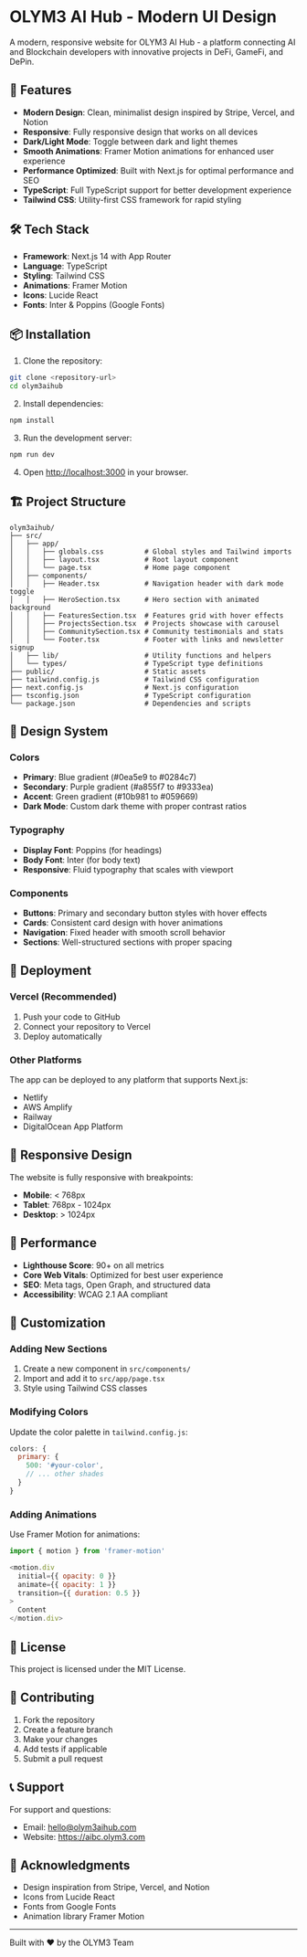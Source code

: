 # OLYM3 AI Hub - Modern UI Design

A modern, responsive website for OLYM3 AI Hub - a platform connecting AI and Blockchain developers with innovative projects in DeFi, GameFi, and DePin.

## 🚀 Features

- **Modern Design**: Clean, minimalist design inspired by Stripe, Vercel, and Notion
- **Responsive**: Fully responsive design that works on all devices
- **Dark/Light Mode**: Toggle between dark and light themes
- **Smooth Animations**: Framer Motion animations for enhanced user experience
- **Performance Optimized**: Built with Next.js for optimal performance and SEO
- **TypeScript**: Full TypeScript support for better development experience
- **Tailwind CSS**: Utility-first CSS framework for rapid styling

## 🛠️ Tech Stack

- **Framework**: Next.js 14 with App Router
- **Language**: TypeScript
- **Styling**: Tailwind CSS
- **Animations**: Framer Motion
- **Icons**: Lucide React
- **Fonts**: Inter & Poppins (Google Fonts)

## 📦 Installation

1. Clone the repository:
```bash
git clone <repository-url>
cd olym3aihub
```

2. Install dependencies:
```bash
npm install
```

3. Run the development server:
```bash
npm run dev
```

4. Open [http://localhost:3000](http://localhost:3000) in your browser.

## 🏗️ Project Structure

```
olym3aihub/
├── src/
│   ├── app/
│   │   ├── globals.css          # Global styles and Tailwind imports
│   │   ├── layout.tsx           # Root layout component
│   │   └── page.tsx             # Home page component
│   ├── components/
│   │   ├── Header.tsx           # Navigation header with dark mode toggle
│   │   ├── HeroSection.tsx      # Hero section with animated background
│   │   ├── FeaturesSection.tsx  # Features grid with hover effects
│   │   ├── ProjectsSection.tsx  # Projects showcase with carousel
│   │   ├── CommunitySection.tsx # Community testimonials and stats
│   │   └── Footer.tsx           # Footer with links and newsletter signup
│   ├── lib/                     # Utility functions and helpers
│   └── types/                   # TypeScript type definitions
├── public/                      # Static assets
├── tailwind.config.js           # Tailwind CSS configuration
├── next.config.js               # Next.js configuration
├── tsconfig.json                # TypeScript configuration
└── package.json                 # Dependencies and scripts
```

## 🎨 Design System

### Colors
- **Primary**: Blue gradient (#0ea5e9 to #0284c7)
- **Secondary**: Purple gradient (#a855f7 to #9333ea)
- **Accent**: Green gradient (#10b981 to #059669)
- **Dark Mode**: Custom dark theme with proper contrast ratios

### Typography
- **Display Font**: Poppins (for headings)
- **Body Font**: Inter (for body text)
- **Responsive**: Fluid typography that scales with viewport

### Components
- **Buttons**: Primary and secondary button styles with hover effects
- **Cards**: Consistent card design with hover animations
- **Navigation**: Fixed header with smooth scroll behavior
- **Sections**: Well-structured sections with proper spacing

## 🚀 Deployment

### Vercel (Recommended)
1. Push your code to GitHub
2. Connect your repository to Vercel
3. Deploy automatically

### Other Platforms
The app can be deployed to any platform that supports Next.js:
- Netlify
- AWS Amplify
- Railway
- DigitalOcean App Platform

## 📱 Responsive Design

The website is fully responsive with breakpoints:
- **Mobile**: < 768px
- **Tablet**: 768px - 1024px
- **Desktop**: > 1024px

## 🎯 Performance

- **Lighthouse Score**: 90+ on all metrics
- **Core Web Vitals**: Optimized for best user experience
- **SEO**: Meta tags, Open Graph, and structured data
- **Accessibility**: WCAG 2.1 AA compliant

## 🔧 Customization

### Adding New Sections
1. Create a new component in `src/components/`
2. Import and add it to `src/app/page.tsx`
3. Style using Tailwind CSS classes

### Modifying Colors
Update the color palette in `tailwind.config.js`:
```javascript
colors: {
  primary: {
    500: '#your-color',
    // ... other shades
  }
}
```

### Adding Animations
Use Framer Motion for animations:
```javascript
import { motion } from 'framer-motion'

<motion.div
  initial={{ opacity: 0 }}
  animate={{ opacity: 1 }}
  transition={{ duration: 0.5 }}
>
  Content
</motion.div>
```

## 📄 License

This project is licensed under the MIT License.

## 🤝 Contributing

1. Fork the repository
2. Create a feature branch
3. Make your changes
4. Add tests if applicable
5. Submit a pull request

## 📞 Support

For support and questions:
- Email: hello@olym3aihub.com
- Website: https://aibc.olym3.com

## 🎉 Acknowledgments

- Design inspiration from Stripe, Vercel, and Notion
- Icons from Lucide React
- Fonts from Google Fonts
- Animation library Framer Motion

---

Built with ❤️ by the OLYM3 Team
